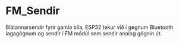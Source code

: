 # FM_Sendir
 Blátannarsendir fyrir gamla bíla, ESP32 tekur við í gegnum Bluetooth lagagögnum og sendir í FM módúl sem sendir analog gögnin út. 

